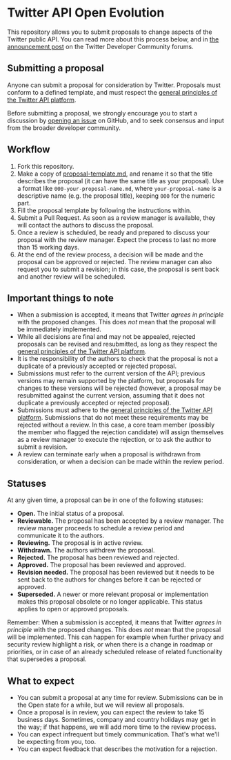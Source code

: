 # Twitter API Open Evolution

This repository allows you to submit proposals to change aspects of the Twitter public API. You can read more about this process below, and in [the announcement post]([url](https://twittercommunity.com/t/introducing-twitter-open-evolution/158770)) on the Twitter Developer Community forums.

## Submitting a proposal

Anyone can submit a proposal for consideration by Twitter. Proposals must conform to a defined template, and must respect the [general principles of the Twitter API platform](principles.md).

Before submitting a proposal, we strongly encourage you to start a discussion by [opening an issue](https://github.com/twitterdev/open-evolution/issues) on GitHub, and to seek consensus and input from the broader developer community.

## Workflow

1.  Fork this repository.
2.  Make a copy of [proposal-template.md](proposal-template.md), and rename it so that the title describes the proposal (it can have the same title as your proposal). Use a format like `000-your-proposal-name.md`, where `your-proposal-name` is a descriptive name (e.g. the proposal title), keeping `000` for the numeric part.
3.  Fill the proposal template by following the instructions within.
4.  Submit a Pull Request. As soon as a review manager is available, they will contact the authors to discuss the proposal.
5.  Once a review is scheduled, be ready and prepared to discuss your proposal with the review manager. Expect the process to last no more than 15 working days.
6.  At the end of the review process, a decision will be made and the proposal can be approved or rejected. The review manager can also request you to submit a revision; in this case, the proposal is sent back and another review will be scheduled.

## Important things to note

- When a submission is accepted, it means that Twitter _agrees in principle_ with the proposed changes. This does _not_ mean that the proposal will be immediately implemented.
- While all decisions are final and may not be appealed, rejected proposals can be revised and resubmitted, as long as they respect the [general principles of the Twitter API platform](principles.md).
- It is the responsibility of the authors to check that the proposal is not a duplicate of a previously accepted or rejected proposal.
- Submissions must refer to the current version of the API; previous versions may remain supported by the platform, but proposals for changes to these versions will be rejected (however, a proposal may be resubmitted against the current version, assuming that it does not duplicate a previously accepted or rejected proposal).
- Submissions must adhere to the [general principles of the Twitter API platform](principles.md). Submissions that do not meet these requirements may be rejected without a review. In this case, a core team member (possibly the member who flagged the rejection candidate) will assign themselves as a review manager to execute the rejection, or to ask the author to submit a revision.
- A review can terminate early when a proposal is withdrawn from consideration, or when a decision can be made within the review period.

## Statuses

At any given time, a proposal can be in one of the following statuses:

- **Open.** The initial status of a proposal.
- **Reviewable.** The proposal has been accepted by a review manager. The review manager proceeds to schedule a review period and communicate it to the authors.
- **Reviewing.** The proposal is in active review.
- **Withdrawn.** The authors withdrew the proposal.
- **Rejected.** The proposal has been reviewed and rejected.
- **Approved.** The proposal has been reviewed and approved.
- **Revision needed.** The proposal has been reviewed but it needs to be sent back to the authors for changes before it can be rejected or approved.
- **Superseded.** A newer or more relevant proposal or implementation makes this proposal obsolete or no longer applicable. This status applies to open or approved proposals.

Remember: When a submission is accepted, it means that Twitter _agrees in principle_ with the proposed changes. This does _not_ mean that the proposal will be implemented. This can happen for example when further privacy and security review highlight a risk, or when there is a change in roadmap or priorities, or in case of an already scheduled release of related functionality that supersedes a proposal.

## What to expect

- You can submit a proposal at any time for review. Submissions can be in the Open state for a while, but we will review all proposals.
- Once a proposal is in review, you can expect the review to take 15 business days. Sometimes, company and country holidays may get in the way; if that happens, we will add more time to the review process.
- You can expect infrequent but timely communication. That's what we'll be expecting from you, too.
- You can expect feedback that describes the motivation for a rejection.

